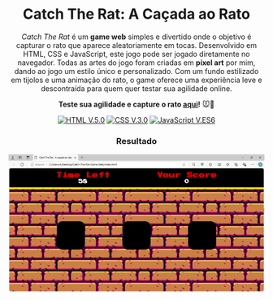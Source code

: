 <div align="center">

# Catch The Rat: A Caçada ao Rato

*Catch The Rat* é um **game web** simples e divertido onde o objetivo é capturar o rato que aparece aleatoriamente em tocas. Desenvolvido em HTML, CSS e JavaScript, este jogo pode ser jogado diretamente no navegador. Todas as artes do jogo foram criadas em **pixel art** por mim, dando ao jogo um estilo único e personalizado. Com um fundo estilizado em tijolos e uma animação do rato, o game oferece uma experiência leve e descontraída para quem quer testar sua agilidade online.

**Teste sua agilidade e capture o rato [aqui](https://abelarduu.github.io/Catch-The-Rat/)!** 🐭🚩

[![HTML V.5.0](https://img.shields.io/badge/HTML-E34F26?style=for-the-badge&logo=html5&logoColor=white)](https://developer.mozilla.org/en-US/docs/Web/HTML)
[![CSS V.3.0](https://img.shields.io/badge/CSS-1572B6?style=for-the-badge&logo=css3&logoColor=white)](https://developer.mozilla.org/en-US/docs/Web/CSS)
[![JavaScript V.ES6](https://img.shields.io/badge/JavaScript-F7DF1E?style=for-the-badge&logo=javascript&logoColor=black)](https://developer.mozilla.org/en-US/docs/Web/JavaScript)

### Resultado
![Interface do jogo](img/interface.gif)

</div>
